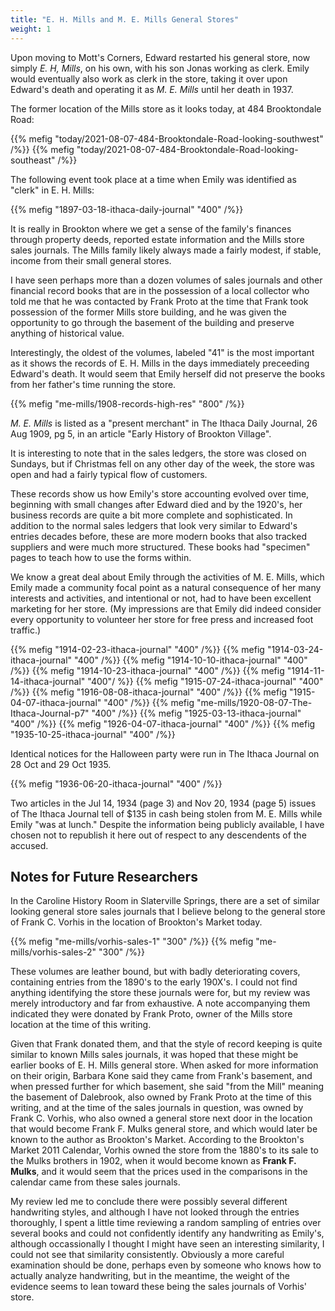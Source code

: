 ```yaml
---
title: "E. H. Mills and M. E. Mills General Stores"
weight: 1
---
```


Upon moving to Mott's Corners, Edward restarted his general store, now simply *E. H, Mills*, on his own, with his son Jonas working as clerk. Emily would eventually also work as clerk in the store, taking it over upon Edward's death and operating it as *M. E. Mills* until her death in 1937.

<!--more-->

The former location of the Mills store as it looks today, at 484 Brooktondale Road:

{{% mefig "today/2021-08-07-484-Brooktondale-Road-looking-southwest" /%}}
{{% mefig "today/2021-08-07-484-Brooktondale-Road-looking-southeast" /%}}

The following event took place at a time when Emily was identified as "clerk" in E. H. Mills:

{{% mefig "1897-03-18-ithaca-daily-journal" "400" /%}}

It is really in Brookton where we get a sense of the family's finances through property deeds, reported estate information and the Mills store sales journals. The Mills family likely always made a fairly modest, if stable, income from their small general stores.

I have seen perhaps more than a dozen volumes of sales journals and other financial record books that are in the possession of a local collector who told me that he was contacted by Frank Proto at the time that Frank took possession of the former Mills store building, and he was given the opportunity to go through the basement of the building and preserve anything of historical value. 

Interestingly, the oldest of the volumes, labeled "41" is the most important as it shows the records of E. H. Mills in the days immediately preceeding Edward's death. It would seem that Emily herself did not preserve the books from her father's time running the store.

{{% mefig "me-mills/1908-records-high-res" "800" /%}}

*M. E. Mills* is listed as a "present merchant" in The Ithaca Daily Journal, 26 Aug 1909, pg 5, in an article "Early History of Brookton Village".

It is interesting to note that in the sales ledgers, the store was closed on Sundays, but if Christmas fell on any other day of the week, the store was open and had a fairly typical flow of customers.

These records show us how Emily's store accounting evolved over time, beginning with small changes after Edward died and by the 1920's, her business records are quite a bit more complete and sophisticated. In addition to the normal sales ledgers that look very similar to Edward's entries decades before, these are more modern books that also tracked suppliers and were much more structured. These books had "specimen" pages to teach how to use the forms within.

We know a great deal about Emily through the activities of M. E. Mills, which Emily made a community focal point as a natural consequence of her many interests and activities, and intentional or not, had to have been excellent marketing for her store. (My impressions are that Emily did indeed consider every opportunity to volunteer her store for free press and increased foot traffic.)

{{% mefig "1914-02-23-ithaca-journal" "400" /%}}
{{% mefig "1914-03-24-ithaca-journal" "400" /%}}
{{% mefig "1914-10-10-ithaca-journal" "400" /%}}
{{% mefig "1914-10-23-ithaca-journal" "400" /%}}
{{% mefig "1914-11-14-ithaca-journal" "400"/ %}}
{{% mefig "1915-07-24-ithaca-journal" "400" /%}}
{{% mefig "1916-08-08-ithaca-journal" "400" /%}}
{{% mefig "1915-04-07-ithaca-journal" "400" /%}}
{{% mefig "me-mills/1920-08-07-The-Ithaca-Journal-p7" "400" /%}}
{{% mefig "1925-03-13-ithaca-journal" "400" /%}}
{{% mefig "1926-04-07-ithaca-journal" "400" /%}}
{{% mefig "1935-10-25-ithaca-journal" "400" /%}}

Identical notices for the Halloween party were run in The Ithaca Journal on 28 Oct and 29 Oct 1935.

{{% mefig "1936-06-20-ithaca-journal" "400" /%}}

Two articles in the Jul 14, 1934 (page 3) and Nov 20, 1934 (page  5) issues of The Ithaca Journal tell of $135 in cash being stolen from M. E. Mills while Emily "was at lunch." Despite the information being publicly available, I have chosen not to republish it here out of respect to any descendents of the accused.

## Notes for Future Researchers

In the Caroline History Room in Slaterville Springs, there are a set of similar looking general store sales journals that I believe belong to the general store of Frank C. Vorhis in the location of Brookton's Market today.

<div class="gallery">
{{% mefig "me-mills/vorhis-sales-1" "300" /%}}
{{% mefig "me-mills/vorhis-sales-2" "300" /%}} 
</div>

These volumes are leather bound, but with badly deteriorating covers, containing entries from the 1890's to the early 190X's.  I could not find anything identifying the store these journals were for, but my review was merely introductory and far from exhaustive. A note accompanying them indicated they were donated by Frank Proto, owner of the Mills store location at the time of this writing. 

Given that Frank donated them, and that the style of record keeping is quite similar to known Mills sales journals, it was hoped that these might be earlier books of E. H. Mills general store. When asked for more information on their origin, Barbara Kone said they came from Frank's basement, and when pressed further for which basement, she said "from the Mill" meaning the basement of Dalebrook, also owned by Frank Proto at the time of this writing, and at the time of the sales journals in question, was owned by Frank C. Vorhis, who also owned a general store next door in the location that would become Frank F. Mulks general store, and which would later be known to the author as Brookton's Market. According to the Brookton's Market 2011 Calendar, Vorhis owned the store from the 1880's to its sale to the Mulks brothers in 1902, when it would become known as <strong>Frank F. Mulks</strong>, and it would seem that the prices used in the comparisons in the calendar came from these sales journals. 

My review led me to conclude there were possibly several different handwriting styles, and although I have not looked through the entries thoroughly, I spent a little time reviewing a random sampling of entries over several books and could not confidently identify any handwriting as Emily's, although occassionally I thought I might have seen an interesting similarity, I could not see that similarity consistently. Obviously a more careful examination should be done, perhaps even by someone who knows how to actually analyze handwriting, but in the meantime, the weight of the evidence seems to lean toward these being the sales journals of Vorhis' store.


